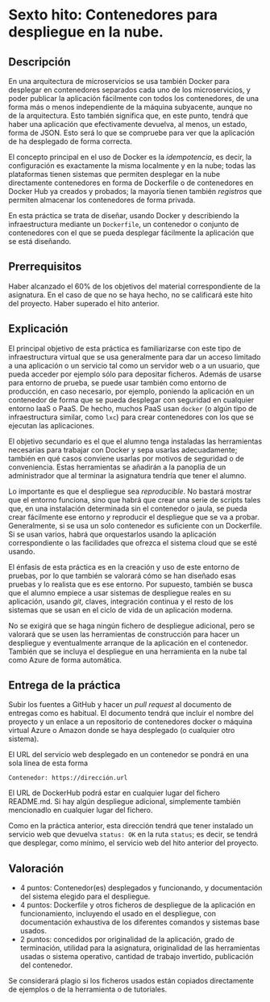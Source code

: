 # Sexto hito: Contenedores para despliegue en la nube.

Descripción
-----------------

En una arquitectura de microservicios se usa también Docker para
desplegar en contenedores separados cada uno de los microservicios, y
poder publicar la aplicación fácilmente con todos los contenedores, de
una forma más o menos independiente de la máquina subyacente, aunque
no de la arquitectura. Esto también significa que, en este punto,
tendrá que haber una aplicación que efectivamente devuelva, al menos,
un estado, forma de JSON. Esto será lo que se compruebe para ver que
la aplicación de ha desplegado de forma correcta.

El concepto principal en el uso de Docker es la *idempotencia*, es
decir, la configuración es exactamente la misma localmente y 
en la nube; todas las plataformas tienen sistemas que permiten
desplegar en la nube directamente contenedores en forma de Dockerfile
o de contenedores en Docker Hub ya creados y probados; la mayoría tienen también *registros* que permiten almacenar los contenedores de forma privada.  

En esta práctica se trata de diseñar, usando Docker y describiendo la
infraestructura mediante un `Dockerfile`, un contenedor o conjunto de
contenedores con el que se pueda desplegar fácilmente la
aplicación que se está diseñando.

Prerrequisitos
--------------------

Haber alcanzado el 60% de los objetivos del material correspondiente
de la asignatura. En el caso de que no se haya hecho, no se calificará este hito del
proyecto. Haber superado el hito anterior.

Explicación
----------------

El principal objetivo de esta práctica es familiarizarse con este tipo
de infraestructura virtual que se usa generalmente para dar un acceso
limitado a una aplicación o un servicio tal como un servidor web o a un usuario,
que pueda acceder por ejemplo sólo para depositar ficheros. Además de
usarse para entorno de prueba, se puede usar también como entorno de
producción, en caso necesario, por ejemplo, poniendo la
aplicación en un contenedor de forma que se pueda desplegar con seguridad en cualquier
entorno IaaS o PaaS. De hecho, muchos PaaS usan `docker` (o algún tipo de
infraestructura similar, como `lxc`) para crear contenedores con los que se
ejecutan las aplicaciones. 

El objetivo secundario es el que el alumno tenga instaladas las
herramientas necesarias para trabajar con Docker y sepa usarlas adecuadamente; también en qué casos
conviene usarlas por motivos de seguridad o de conveniencia. Estas herramientas se
añadirán a la panoplia de un administrador que al terminar
la asignatura tendría que tener el alumno.

Lo importante es que el despliegue sea
*reproducible*. No bastará mostrar que el entorno funciona, sino que
habrá que crear una serie de scripts tales que, en una instalación
determinada sin el contenedor o jaula, se pueda crear fácilmente ese
entorno *y* reproducir el despliegue que se va a probar. Generalmente,
si se usa un solo contenedor es suficiente con un Dockerfile. Si se
usan varios, habrá que orquestarlos usando la aplicación
correspondiente o las facilidades que ofrezca el sistema cloud que se esté usando.

El énfasis de esta práctica es en la creación y uso de este entorno de
pruebas, por lo que también se valorará cómo se han diseñado esas
pruebas y lo realista que es ese entorno. Por supuesto, también se
busca que el alumno empiece a usar sistemas de despliegue reales en su
aplicación, usando *git*, claves, integración continua y el resto de
los sistemas que se usan en el ciclo de vida de un aplicación moderna.

No se exigirá que se haga ningún fichero de despliegue adicional, pero
se valorará que se usen las herramientas de construcción para hacer un
despliegue y eventualmente arranque de la aplicación en el
contenedor. También que se incluya el despliegue en una herramienta en
la nube tal como Azure de forma automática. 

Entrega de la práctica
--------------------------------

Subir los fuentes a GitHub y hacer un *pull request* al documento de entregas como es habitual. El documento tendrá que incluir el nombre del proyecto y
un enlace a un repositorio de contenedores docker o máquina virtual
Azure o Amazon donde se haya desplegado (o cualquier otro sistema). 

El URL del servicio web desplegado en un contenedor se pondrá en una sola línea de esta forma

	Contenedor: https://dirección.url

El URL de DockerHub podrá estar en cualquier lugar del fichero
README.md. Si hay algún despliegue adicional, simplemente también
mencionadlo en cualquier lugar del fichero.

Como en la práctica anterior, esta dirección tendrá que tener
instalado un servicio web que devuelva `status: OK` en la ruta `status`; es decir, se
tendrá que desplegar, como mínimo, el servicio web del hito anterior
del proyecto.  

Valoración
--------------

* 4 puntos: Contenedor(es) desplegados y funcionando, y documentación del sistema elegido para el despliegue. 
* 4 puntos: Dockerfile y otros ficheros de despliegue de la aplicación
  en funcionamiento, incluyendo el usado en el despliegue,  con documentación exhaustiva de los diferentes comandos y sistemas base usados. 
* 2 puntos: concedidos por originalidad de la aplicación, grado de
  terminación, utilidad para la asignatura, originalidad de las
  herramientas usadas o sistema operativo, cantidad de trabajo
  invertido, publicación del contenedor.
  
Se considerará plagio si los ficheros usados están copiados directamente de ejemplos o de la herramienta o de tutoriales. 
